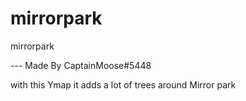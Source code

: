 # mirrorpark
mirrorpark


--- Made By CaptainMoose#5448

with this Ymap it adds a lot of trees around Mirror park
